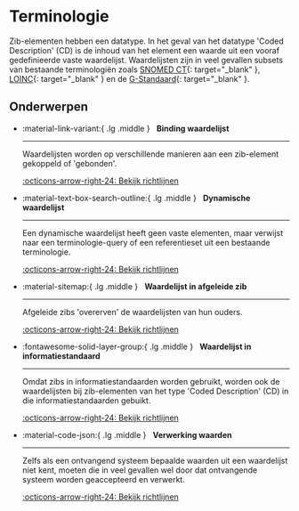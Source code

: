 ﻿# Terminologie

Zib-elementen hebben een datatype. In het geval van het datatype 'Coded Description' (CD) is de inhoud van het element
een waarde uit een vooraf gedefinieerde vaste waardelijst. Waardelijsten zijn in veel gevallen subsets van bestaande
terminologiën zoals [SNOMED CT](https://nictiz.nl/wat-we-doen/activiteiten/terminologie/snomed/){: target="_blank" },
[LOINC](https://nictiz.nl/standaarden/overzicht-van-standaarden/loinc/){: target="_blank" } en de [G-Standaard](
https://nictiz.nl/standaarden/overzicht-van-standaarden/g-standaard/){: target="_blank" }.

## Onderwerpen

<div class="grid cards" markdown>

-   :material-link-variant:{ .lg .middle } &nbsp; **Binding waardelijst**

    ---

    Waardelijsten worden op verschillende manieren aan een zib-element gekoppeld of 'gebonden'.

    [:octicons-arrow-right-24: Bekijk richtlijnen](./binding-waardelijst.md)

-   :material-text-box-search-outline:{ .lg .middle } &nbsp; **Dynamische waardelijst**

    ---

    Een dynamische waardelijst heeft geen vaste elementen, maar verwijst naar een terminologie-query of een
    referentieset uit een bestaande terminologie.

    [:octicons-arrow-right-24: Bekijk richtlijnen](./dynamische-waardelijst.md)

-   :material-sitemap:{ .lg .middle } &nbsp; **Waardelijst in afgeleide zib**

    ---

    Afgeleide zibs 'overerven' de waardelijsten van hun ouders.

    [:octicons-arrow-right-24: Bekijk richtlijnen](./waardelijst-in-afgeleide-zib.md)

-   :fontawesome-solid-layer-group:{ .lg .middle } &nbsp; **Waardelijst in informatiestandaard**

    ---

    Omdat zibs in informatiestandaarden worden gebruikt, worden ook de waardelijsten bij zib-elementen van het type
    'Coded Description' (CD) in die informatiestandaarden gebuikt.

    [:octicons-arrow-right-24: Bekijk richtlijnen](./waardelijst-in-informatiestandaard.md)

-   :material-code-json:{ .lg .middle } &nbsp; **Verwerking waarden**

    ---

    Zelfs als een ontvangend systeem bepaalde waarden uit een waardelijst niet kent, moeten die in veel gevallen wel
    door dat ontvangende systeem worden geaccepteerd en verwerkt.

    [:octicons-arrow-right-24: Bekijk richtlijnen](./verwerking-waarden.md)

</div>